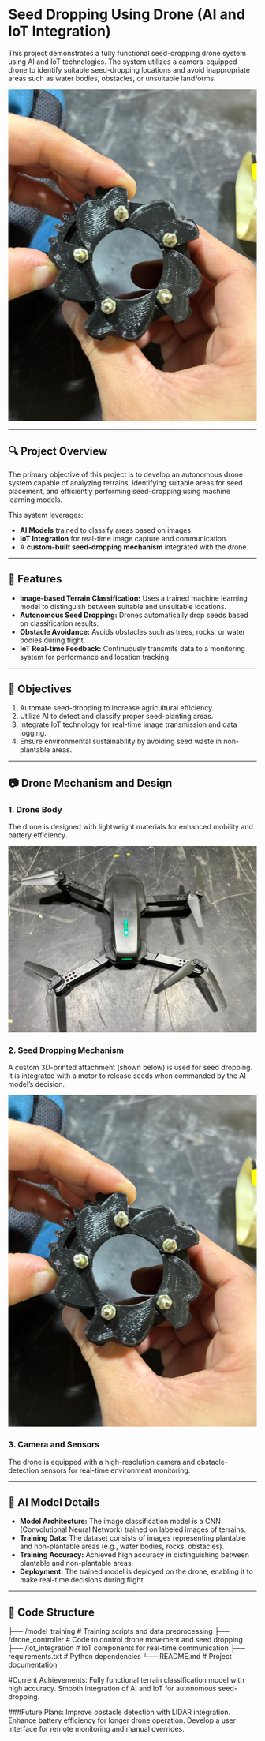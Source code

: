 # Seed Dropping Using Drone (AI and IoT Integration)
This project demonstrates a fully functional seed-dropping drone system using AI and IoT technologies. The system utilizes a camera-equipped drone to identify suitable seed-dropping locations and avoid inappropriate areas such as water bodies, obstacles, or unsuitable landforms.

![Drone Image](aiiot2.jpeg)

---

## 🔍 **Project Overview**

The primary objective of this project is to develop an autonomous drone system capable of analyzing terrains, identifying suitable areas for seed placement, and efficiently performing seed-dropping using machine learning models.

This system leverages:

- **AI Models** trained to classify areas based on images.
- **IoT Integration** for real-time image capture and communication.
- A **custom-built seed-dropping mechanism** integrated with the drone.

---

## 📑 **Features**

- **Image-based Terrain Classification:** Uses a trained machine learning model to distinguish between suitable and unsuitable locations.
- **Autonomous Seed Dropping:** Drones automatically drop seeds based on classification results.
- **Obstacle Avoidance:** Avoids obstacles such as trees, rocks, or water bodies during flight.
- **IoT Real-time Feedback:** Continuously transmits data to a monitoring system for performance and location tracking.

---

## 🎯 **Objectives**

1. Automate seed-dropping to increase agricultural efficiency.
2. Utilize AI to detect and classify proper seed-planting areas.
3. Integrate IoT technology for real-time image transmission and data logging.
4. Ensure environmental sustainability by avoiding seed waste in non-plantable areas.

---

## 📷 **Drone Mechanism and Design**

### 1. **Drone Body**
The drone is designed with lightweight materials for enhanced mobility and battery efficiency.

![Drone Mechanism](aiiot3.jpeg)

### 2. **Seed Dropping Mechanism**
A custom 3D-printed attachment (shown below) is used for seed dropping. It is integrated with a motor to release seeds when commanded by the AI model’s decision.

![Seed Dropping Mechanism](aiiot2.jpeg)

### 3. **Camera and Sensors**
The drone is equipped with a high-resolution camera and obstacle-detection sensors for real-time environment monitoring.

---

## 🧠 **AI Model Details**

- **Model Architecture:** The image classification model is a CNN (Convolutional Neural Network) trained on labeled images of terrains.
- **Training Data:** The dataset consists of images representing plantable and non-plantable areas (e.g., water bodies, rocks, obstacles).
- **Training Accuracy:** Achieved high accuracy in distinguishing between plantable and non-plantable areas.
- **Deployment:** The trained model is deployed on the drone, enabling it to make real-time decisions during flight.

---

## 🔗 **Code Structure**
├── /model_training # Training scripts and data preprocessing ├── /drone_controller # Code to control drone movement and seed dropping ├── /iot_integration # IoT components for real-time communication ├── requirements.txt # Python dependencies └── README.md # Project documentation

#Current Achievements:
Fully functional terrain classification model with high accuracy.
Smooth integration of AI and IoT for autonomous seed-dropping.

###Future Plans:
Improve obstacle detection with LIDAR integration.
Enhance battery efficiency for longer drone operation.
Develop a user interface for remote monitoring and manual overrides.

